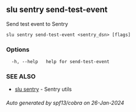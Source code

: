 ## slu sentry send-test-event

Send test event to Sentry

```
slu sentry send-test-event <sentry_dsn> [flags]
```

### Options

```
  -h, --help   help for send-test-event
```

### SEE ALSO

* [slu sentry](slu_sentry.md)	 - Sentry utils

###### Auto generated by spf13/cobra on 26-Jan-2024
